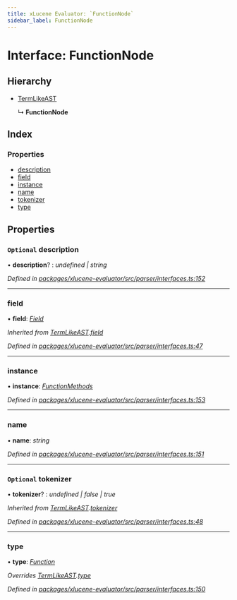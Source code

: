 ```yaml
---
title: xLucene Evaluator: `FunctionNode`
sidebar_label: FunctionNode
---
```


# Interface: FunctionNode

## Hierarchy

* [TermLikeAST](termlikeast.md)

  ↳ **FunctionNode**

## Index

### Properties

* [description](functionnode.md#optional-description)
* [field](functionnode.md#field)
* [instance](functionnode.md#instance)
* [name](functionnode.md#name)
* [tokenizer](functionnode.md#optional-tokenizer)
* [type](functionnode.md#type)

## Properties

### `Optional` description

• **description**? : *undefined | string*

*Defined in [packages/xlucene-evaluator/src/parser/interfaces.ts:152](https://github.com/terascope/teraslice/blob/78714a985/packages/xlucene-evaluator/src/parser/interfaces.ts#L152)*

___

###  field

• **field**: *[Field](../overview.md#field)*

*Inherited from [TermLikeAST](termlikeast.md).[field](termlikeast.md#field)*

*Defined in [packages/xlucene-evaluator/src/parser/interfaces.ts:47](https://github.com/terascope/teraslice/blob/78714a985/packages/xlucene-evaluator/src/parser/interfaces.ts#L47)*

___

###  instance

• **instance**: *[FunctionMethods](functionmethods.md)*

*Defined in [packages/xlucene-evaluator/src/parser/interfaces.ts:153](https://github.com/terascope/teraslice/blob/78714a985/packages/xlucene-evaluator/src/parser/interfaces.ts#L153)*

___

###  name

• **name**: *string*

*Defined in [packages/xlucene-evaluator/src/parser/interfaces.ts:151](https://github.com/terascope/teraslice/blob/78714a985/packages/xlucene-evaluator/src/parser/interfaces.ts#L151)*

___

### `Optional` tokenizer

• **tokenizer**? : *undefined | false | true*

*Inherited from [TermLikeAST](termlikeast.md).[tokenizer](termlikeast.md#optional-tokenizer)*

*Defined in [packages/xlucene-evaluator/src/parser/interfaces.ts:48](https://github.com/terascope/teraslice/blob/78714a985/packages/xlucene-evaluator/src/parser/interfaces.ts#L48)*

___

###  type

• **type**: *[Function](../enums/asttype.md#function)*

*Overrides [TermLikeAST](termlikeast.md).[type](termlikeast.md#type)*

*Defined in [packages/xlucene-evaluator/src/parser/interfaces.ts:150](https://github.com/terascope/teraslice/blob/78714a985/packages/xlucene-evaluator/src/parser/interfaces.ts#L150)*
